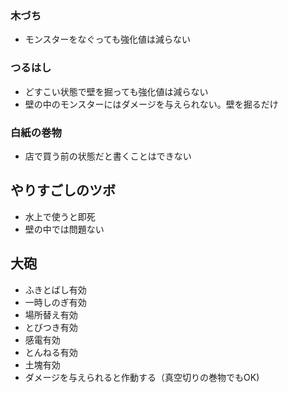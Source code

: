 ### 木づち
- モンスターをなぐっても強化値は減らない

### つるはし
- どすこい状態で壁を掘っても強化値は減らない
- 壁の中のモンスターにはダメージを与えられない。壁を掘るだけ

### 白紙の巻物
- 店で買う前の状態だと書くことはできない

## やりすごしのツボ
- 水上で使うと即死
- 壁の中では問題ない

## 大砲
- ふきとばし有効
- 一時しのぎ有効
- 場所替え有効
- とびつき有効
- 感電有効
- とんねる有効
- 土塊有効
- ダメージを与えられると作動する（真空切りの巻物でもOK)
